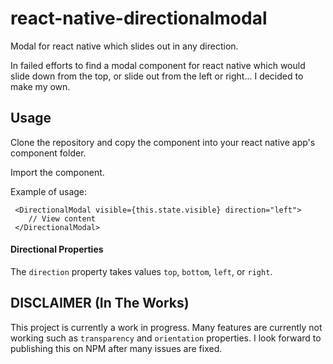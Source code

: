 # react-native-directionalmodal
Modal for react native which slides out in any direction.

In failed efforts to find a modal component for react native which would slide down from the top, or slide out from the left or right... I decided to make my own.

## Usage

Clone the repository and copy the component into your react native app's component folder.

Import the component.

Example of usage:

     <DirectionalModal visible={this.state.visible} direction="left">
        // View content 
     </DirectionalModal>
     
#### Directional Properties 

The `direction` property takes values `top`, `bottom`, `left`, or `right`.

## DISCLAIMER (In The Works)
This project is currently a work in progress. Many features are currently not working such as `transparency` and `orientation` properties. 
I look forward to publishing this on NPM after many issues are fixed. 

